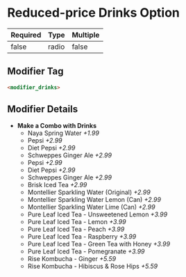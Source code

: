 # Reduced-price Drinks Option

| Required | Type | Multiple |
|--|--|--|
| false | radio | false |

## Modifier Tag

```html
<modifier_drinks>
```

## Modifier Details

- **Make a Combo with Drinks**
  - Naya Spring Water *+1.99*
  - Pepsi *+2.99*
  - Diet Pepsi *+2.99*
  - Schweppes Ginger Ale *+2.99*
  - Pepsi *+2.99*
  - Diet Pepsi *+2.99*
  - Schweppes Ginger Ale *+2.99*
  - Brisk Iced Tea *+2.99*
  - Montellier Sparkling Water (Original) *+2.99*
  - Montellier Sparkling Water Lemon (Can) *+2.99*
  - Montellier Sparkling Water Lime (Can) *+2.99*
  - Pure Leaf Iced Tea - Unsweetened Lemon *+3.99*
  - Pure Leaf Iced Tea - Lemon *+3.99*
  - Pure Leaf Iced Tea - Peach *+3.99*
  - Pure Leaf Iced Tea - Raspberry *+3.99*
  - Pure Leaf Iced Tea - Green Tea with Honey *+3.99*
  - Pure Leaf Iced Tea - Pomegranate *+3.99*
  - Rise Kombucha - Ginger *+5.59*
  - Rise Kombucha - Hibiscus & Rose Hips *+5.59*